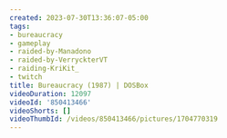 ```yaml
---
created: 2023-07-30T13:36:07-05:00
tags:
- bureaucracy
- gameplay
- raided-by-Manadono
- raided-by-VerryckterVT
- raiding-KriKit_
- twitch
title: Bureaucracy (1987) | DOSBox
videoDuration: 12097
videoId: '850413466'
videoShorts: []
videoThumbId: /videos/850413466/pictures/1704770319
---
```

